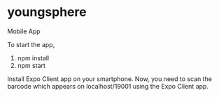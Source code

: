 # youngsphere
Mobile App 

To start the app,
1. npm install
2. npm start

Install Expo Client app on your smartphone.
Now, you need to scan the barcode which appears on localhost/19001 using the Expo Client app.

